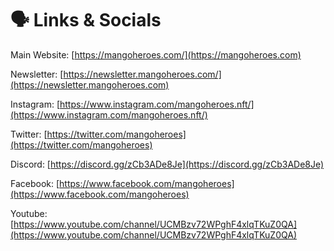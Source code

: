 # 🗣 Links & Socials

Main Website: [https://mangoheroes.com/](https://mangoheroes.com)

Newsletter: [https://newsletter.mangoheroes.com/](https://newsletter.mangoheroes.com)

Instagram: [https://www.instagram.com/mangoheroes.nft/](https://www.instagram.com/mangoheroes.nft/)

Twitter: [https://twitter.com/mangoheroes](https://twitter.com/mangoheroes)

Discord: [https://discord.gg/zCb3ADe8Je](https://discord.gg/zCb3ADe8Je)

Facebook: [https://www.facebook.com/mangoheroes](https://www.facebook.com/mangoheroes)

Youtube: [https://www.youtube.com/channel/UCMBzv72WPghF4xlqTKuZ0QA](https://www.youtube.com/channel/UCMBzv72WPghF4xlqTKuZ0QA)

